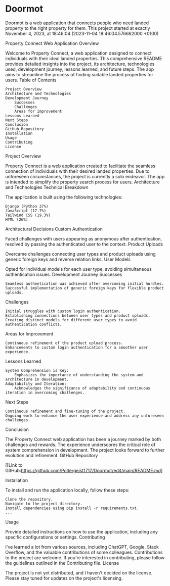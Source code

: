# Doormot
Doormot is a web application that connects people who need landed property to the right property for them.
This project started at exactly  November 4, 2023, at 18:46:04 (2023-11-04 18:46:04.576662000 +0100)

Property Connect Web Application
Overview

Welcome to Property Connect, a web application designed to connect individuals with their ideal landed properties. This comprehensive README provides detailed insights into the project, its architecture, technologies used, development journey, lessons learned, and future steps. The app aims to streamline the process of finding suitable landed properties for users.
Table of Contents

    Project Overview
    Architecture and Technologies
    Development Journey
        Successes
        Challenges
        Areas for Improvement
    Lessons Learned
    Next Steps
    Conclusion
    GitHub Repository
    Installation
    Usage
    Contributing
    License

Project Overview

Property Connect is a web application created to facilitate the seamless connection of individuals with their desired landed properties. Due to unforeseen circumstances, the project is currently a solo endeavor. The app is intended to simplify the property search process for users.
Architecture and Technologies
Technical Breakdown

The application is built using the following technologies:

    Django (Python 37%)
    JavaScript (17.7%)
    Tailwind CSS (19.3%)
    HTML (26%)

Architectural Decisions
Custom Authentication

Faced challenges with users appearing as anonymous after authentication, resolved by passing the authenticated user to the context.
Product Uploads

Overcame challenges connecting user types and product uploads using generic foreign keys and reverse relation links.
User Models

Opted for individual models for each user type, avoiding simultaneous authentication issues.
Development Journey
Successes

    Seamless authentication was achieved after overcoming initial hurdles.
    Successful implementation of generic foreign keys for flexible product uploads.

Challenges

    Initial struggles with custom login authentication.
    Establishing connections between user types and product uploads.
    Creating distinct models for different user types to avoid authentication conflicts.

Areas for Improvement

    Continuous refinement of the product upload process.
    Enhancements to custom login authentication for a smoother user experience.

Lessons Learned

    System Comprehension is Key:
        Emphasizes the importance of understanding the system and architecture in development.
    Adaptability and Iteration:
        Acknowledges the significance of adaptability and continuous iteration in overcoming challenges.

Next Steps

    Continuous refinement and fine-tuning of the project.
    Ongoing work to enhance the user experience and address any unforeseen challenges.

Conclusion

The Property Connect web application has been a journey marked by both challenges and rewards. The experience underscores the critical role of system comprehension in development. The project looks forward to further evolution and refinement.
GitHub Repository

[[Link to GitHub:https://github.com/Poltergeist1717/Doormot/edit/main/README.md]


Installation

To install and run the application locally, follow these steps:

    Clone the repository.
    Navigate to the project directory.
    Install dependencies using pip install -r requirements.txt.
    ...

Usage

Provide detailed instructions on how to use the application, including any specific configurations or settings.
Contributing

I've learned a lot from various sources, including ChatGPT, Google, Stack Overflow, and the valuable contributions of some colleagues. Contributions to the project are welcome. If you're interested in contributing, please follow the guidelines outlined in the Contributing file.
License

The project is not yet distributed, and I haven't decided on the license. Please stay tuned for updates on the project's licensing.

